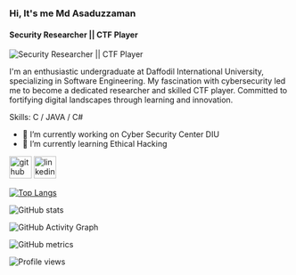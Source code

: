 ### Hi, It's me Md Asaduzzaman
#### Security Researcher || CTF Player
![Security Researcher || CTF Player](https://github.com/CrazyChickenDev/CrazyChickenDev/raw/master/assets/source.gif)

I'm an enthusiastic undergraduate at Daffodil International University, specializing in Software Engineering. My fascination with cybersecurity led me to become a dedicated researcher and skilled CTF player. Committed to fortifying digital landscapes through learning and innovation.

Skills: C / JAVA / C#

- 🔭 I’m currently working on Cyber Security Center DIU 
- 🌱 I’m currently learning Ethical Hacking 


[<img src='https://cdn.jsdelivr.net/npm/simple-icons@3.0.1/icons/github.svg' alt='github' height='40'>](https://github.com/https://github.com/MoAsaduzzaman)  [<img src='https://cdn.jsdelivr.net/npm/simple-icons@3.0.1/icons/linkedin.svg' alt='linkedin' height='40'>](https://www.linkedin.com/in/https://www.linkedin.com/in/md-asaduzzaman-56790324a//)  

[![Top Langs](https://github-readme-stats.vercel.app/api/top-langs/?username=https://github.com/MoAsaduzzaman)](https://github.com/anuraghazra/github-readme-stats)

![GitHub stats](https://github-readme-stats.vercel.app/api?username=https://github.com/MoAsaduzzaman&show_icons=true)  

![GitHub Activity Graph](https://activity-graph.herokuapp.com/graph?username=https://github.com/MoAsaduzzaman)  

![GitHub metrics](https://metrics.lecoq.io/https://github.com/MoAsaduzzaman)  

![Profile views](https://gpvc.arturio.dev/https://github.com/MoAsaduzzaman)  

